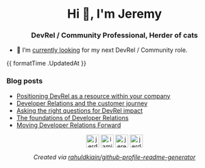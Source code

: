 <h1 align="center">Hi 👋, I'm Jeremy</h1>
<h3 align="center">DevRel / Community Professional, Herder of cats</h3>

- 🔭 I’m [currently looking](https://www.linkedin.com/posts/jeremymeiss_opentowork-activity-7098015572847706112-C228?utm_source=share&utm_medium=member_desktop) for my next DevRel / Community role. 

{{ formatTime .UpdatedAt }}

### Blog posts
<!-- BLOG-POST-LIST:START -->
- [Positioning DevRel as a resource within your company](https://dev.to/jerdog/positioning-devrel-as-a-resource-within-your-company-4cna)
- [Developer Relations and the customer journey](https://dev.to/jerdog/devrel-and-the-customer-journey-4gjc)
- [Asking the right questions for DevRel impact](https://dev.to/jerdog/asking-the-right-questions-for-devrel-impact-2nan)
- [The foundations of Developer Relations](https://dev.to/jerdog/the-foundations-of-devrel-o55)
- [Moving Developer Relations Forward](https://dev.to/jerdog/moving-developer-relations-forward-lg5)
<!-- BLOG-POST-LIST:END -->

<p align="center">
<a href="https://dev.to/jerdog" target="blank"><img align="center" src="https://cdn.jsdelivr.net/npm/simple-icons@3.0.1/icons/dev-dot-to.svg" alt="jerdog" height="30" width="30" /></a>
<a href="https://twitter.com/iamjerdog" target="blank"><img align="center" src="https://cdn.jsdelivr.net/npm/simple-icons@3.0.1/icons/twitter.svg" alt="iamjerdog" height="30" width="30" /></a>
<a href="https://linkedin.com/in/jeremymeiss" target="blank"><img align="center" src="https://cdn.jsdelivr.net/npm/simple-icons@3.0.1/icons/linkedin.svg" alt="jeremymeiss" height="30" width="30" /></a>
<a href="https://stackoverflow.com/users/jerdog" target="blank"><img align="center" src="https://cdn.jsdelivr.net/npm/simple-icons@3.0.1/icons/stackoverflow.svg" alt="jerdog" height="30" width="30" /></a>
</p>

<p align="center">
<em>Created via <a href="https://github.com/rahuldkjain/github-profile-readme-generator">rahuldkjain/github-profile-readme-generator</a></em>
</p>
